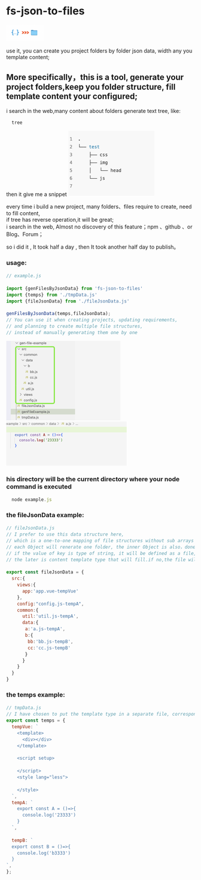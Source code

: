 # fs-json-to-files

<img src="/images/tool-icon.png" width="100px" />

use it, you can create you project folders by folder json data, width any you template content;

## More specifically，this is a tool, generate your project folders,keep you folder structure, fill template content your configured;  

i search in the web,many content about folders generate text tree, like:
```js
  tree 
```

then it give me a snippet
![](/images/tree-result-text.png)  

every time i build a new project, many folders、files require to create, need to fill content,  
if tree has reverse operation,it will be great;  
i search in the web, Almost no discovery of this feature；npm 、github 、or Blog、Forum；  

so i did it , It took half a day , then It took another half day to publish。

### usage:  

```js
// example.js

import {genFilesByJsonData} from 'fs-json-to-files'
import {temps} from './tmpData.js'
import {fileJsonData} from './fileJsonData.js'

genFilesByJsonData(temps,fileJsonData);
// You can use it when creating projects, updating requirements, 
// and planning to create multiple file structures,
// instead of manually generating them one by one

```

![](/images/generated-folders.png)  
![](/images/generated-temp.png)  

### his directory will be the current directory where your node command is executed
```js
  node example.js
```

### the fileJsonData example:

```js
// fileJsonData.js
// I prefer to use this data structure here, 
// which is a one-to-one mapping of file structures without sub arrays such as children
// each Object will renerate one folder, the inner Object is also，done and done,
// if the value of key is type of string, it will be defined as a file,it can be followed a '-' ,
// the later is content template type that will fill.if no,the file will a empty file, no bad impact.

export const fileJsonData = {
  src:{
    views:{
      app:'app.vue-tempVue'
    },
    config:"config.js-tempA",
    common:{
      util:'util.js-tempA',
      data:{
       a:'a.js-tempA',
       b:{
        bb:'bb.js-tempB',
        cc:'cc.js-tempB'
       }
      }
    }
  }
}
```


### the temps example:

```js
// tmpData.js
// I have chosen to put the template type in a separate file, corresponding to the template in the JSON data file just now
export const temps = {
  tempVue: `
    <template>
      <div></div>
    </template>
    
    <script setup>
    
    </script>
    <style lang="less">
    
    </style>
  `,
  tempA: `
    export const A = ()=>{
      console.log('23333')
    }
  `,

  tempB: `
  export const B = ()=>{
    console.log('b3333')
  }
`,
};

```





